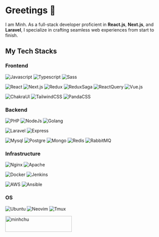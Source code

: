 # Greetings 👋

I am Minh. As a full-stack developer proficient in **React.js**, **Next.js**, and **Laravel**, I specialize in crafting seamless web experiences from start to finish.

## My Tech Stacks

### Frontend

![Javascript](https://img.shields.io/badge/Javascript-374151?style=for-the-badge&logo=javascript)
![Typescript](https://img.shields.io/badge/typescript-374151?style=for-the-badge&logo=typescript)
![Sass](https://img.shields.io/badge/Sass-374151?style=for-the-badge&logo=sass)

![React](https://img.shields.io/badge/react-374151?style=for-the-badge&logo=react)
![Next.js](https://img.shields.io/badge/next.js-374151?style=for-the-badge&logo=next.js)
![Redux](https://img.shields.io/badge/redux-374151?style=for-the-badge&logo=redux)
![ReduxSaga](https://img.shields.io/badge/redux_saga-374151?style=for-the-badge&logo=reduxsaga)
![ReactQuery](https://img.shields.io/badge/react_query-374151?style=for-the-badge&logo=reactquery)
![Vue.js](https://img.shields.io/badge/Vue.js-374151?style=for-the-badge&logo=vue.js)

![ChakraUI](https://img.shields.io/badge/Chakra%20UI-374151?style=for-the-badge&logo=chakraui)
![TailwindCSS](https://img.shields.io/badge/TailwindCSS-374151?style=for-the-badge&logo=tailwindcss)
![PandaCSS](https://img.shields.io/badge/Pandacss-374151?style=for-the-badge)

### Backend

![PHP](https://img.shields.io/badge/PHP-374151?style=for-the-badge&logo=php)
![NodeJs](https://img.shields.io/badge/Node.Js-374151?style=for-the-badge&logo=nodedotjs)
![Golang](https://img.shields.io/badge/Go-374151?style=for-the-badge&logo=go)

![Laravel](https://img.shields.io/badge/Laravel-374151?style=for-the-badge&logo=laravel)
![Express](https://img.shields.io/badge/Express-374151?style=for-the-badge&logo=express)

![Mysql](https://img.shields.io/badge/Mysql-374151?style=for-the-badge&logo=mysql)
![Postgre](https://img.shields.io/badge/PostgreSql-374151?style=for-the-badge&logo=postgresql)
![Mongo](https://img.shields.io/badge/MongoDB-374151?style=for-the-badge&logo=mongodb)
![Redis](https://img.shields.io/badge/Redis-374151?style=for-the-badge&logo=redis)
![RabbitMQ](https://img.shields.io/badge/RabbitMQ-374151?style=for-the-badge&logo=rabbitmq)

### Infrastructure

![Nginx](https://img.shields.io/badge/Nginx-374151?style=for-the-badge&logo=nginx)
![Apache](https://img.shields.io/badge/Apache-374151?style=for-the-badge&logo=apache)

![Docker](https://img.shields.io/badge/Docker-374151?style=for-the-badge&logo=docker)
![Jenkins](https://img.shields.io/badge/Jenkins-374151?style=for-the-badge&logo=jenkins)

![AWS](https://img.shields.io/badge/AWS-374151?style=for-the-badge&logo=amazonaws)
![Ansible](https://img.shields.io/badge/Ansible-374151?style=for-the-badge&logo=ansible)

### OS

![Ubuntu](https://img.shields.io/badge/Ubuntu-374151?style=for-the-badge&logo=ubuntu)
![Neovim](https://img.shields.io/badge/Neovim-374151?style=for-the-badge&logo=neovim)
![Tmux](https://img.shields.io/badge/Tmux-374151?style=for-the-badge&logo=tmux)

<p><a href="https://www.buymeacoffee.com/minhchu"> <img align="left" src="https://cdn.buymeacoffee.com/buttons/v2/default-yellow.png" height="50" width="210" alt="minhchu" /></a></p><br>

<!--
**minhchu/minhchu** is a ✨ _special_ ✨ repository because its `README.md` (this file) appears on your GitHub profile.

Here are some ideas to get you started:

- 🔭 I’m currently working on ...
- 🌱 I’m currently learning ...
- 👯 I’m looking to collaborate on ...
- 🤔 I’m looking for help with ...
- 💬 Ask me about ...
- 📫 How to reach me: ...
- 😄 Pronouns: ...
- ⚡ Fun fact: ...
-->
